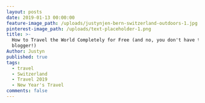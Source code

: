 ```yaml
---
layout: posts
date: 2019-01-13 00:00:00
feature-image_path: /uploads/justynjen-bern-switzerland-outdoors-1.jpg
pinterest-image_path: /uploads/text-placeholder-1.png
title: >-
  How to Travel the World Completely for Free (and no, you don't have to be a
  blogger!)
Author: Justyn
published: true
tags:
  - travel
  - Switzerland
  - Travel 2019
  - New Year's Travel
comments: false
---
```

